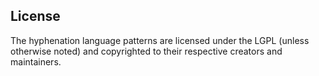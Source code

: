 
## License
The hyphenation language patterns are licensed under the LGPL (unless otherwise noted) and copyrighted to their respective creators and maintainers.

